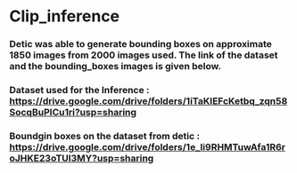 # Clip_inference

### Detic was able to generate bounding boxes on approximate 1850 images from 2000 images used. The link of the dataset and the bounding_boxes images is given below.

### Dataset used for the Inference : https://drive.google.com/drive/folders/1iTaKIEFcKetbq_zqn58SocqBuPICu1ri?usp=sharing
### Boundgin boxes on the dataset from detic : https://drive.google.com/drive/folders/1e_Ii9RHMTuwAfa1R6roJHKE23oTUl3MY?usp=sharing
